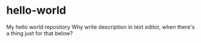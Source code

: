 # hello-world
My hello world repository
Why write description in text editor, when there's a thing just for that below?
